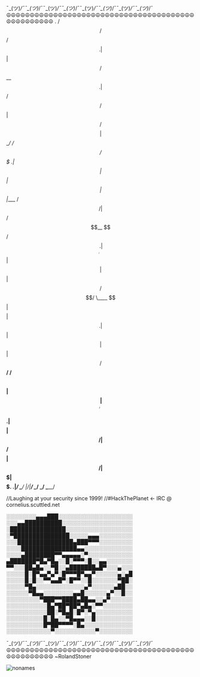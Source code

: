 
¯\_(ツ)_/¯¯\_(ツ)_/¯¯\_(ツ)_/¯¯\_(ツ)_/¯¯\_(ツ)_/¯¯\_(ツ)_/¯¯\_(ツ)_/¯¯\_(ツ)_/¯
☮☮☮☮☮☮☮☮☮☮☮☮☮☮☮☮☮☮☮☮☮☮☮☮☮☮☮☮☮☮☮☮☮☮☮☮☮☮☮☮☮☮☮☮☮☮☮☮☮☮
. /$$                 /$$            /$$$$$$                    
.| $$                | $$           /$$__  $$                    
.| $$       /$$   /$$| $$ /$$$$$$$$| $$  \__/  /$$$$$$   /$$$$$$$
.| $$      | $$  | $$| $$|____ /$$/|  $$$$$$  /$$__  $$ /$$_____/
.| $$      | $$  | $$| $$   /$$$$/  \____  $$| $$$$$$$$| $$      
.| $$      | $$  | $$| $$  /$$__/   /$$  \ $$| $$_____/| $$      
.| $$$$$$$$|  $$$$$$/| $$ /$$$$$$$$|  $$$$$$/|  $$$$$$$|  $$$$$$.$
.|________/ \______/ |__/|________/ \______/  \_______/ \_______/

//Laughing at your security since 1999!
//#HackThePlanet <- IRC  @ cornelius.scuttled.net


░░░░░░░░▄▄▄███░░░░░░░░░░░░░░░░░░░░
░░░▄▄██████████░░░░░░░░░░░░░░░░░░░
░███████████████░░░░░░░░░░░░░░░░░░
░▀███████████████░░░░░▄▄▄░░░░░░░░░
░░░███████████████▄███▀▀▀░░░░░░░░░
░░░░███████████████▄▄░░░░░░░░░░░░░
░░░░▄████████▀▀▄▄▄▄▄░▀░░░░░░░░░░░░
▄███████▀█▄▀█▄░░█░▀▀▀░█░░▄▄░░░░░░░
▀▀░░░██▄█▄░░▀█░░▄███████▄█▀░░░▄░░░
░░░░░█░█▀▄▄▀▄▀░█▀▀▀█▀▄▄▀░░░░░░▄░▄█
░░░░░█░█░░▀▀▄▄█▀░█▀▀░░█░░░░░░░▀██░
░░░░░▀█▄░░░░░░░░░░░░░▄▀░░░░░░▄██░░
░░░░░░▀█▄▄░░░░░░░░▄▄█░░░░░░▄▀░░█░░
░░░░░░░░░▀███▀▀████▄██▄▄░░▄▀░░░░░░
░░░░░░░░░░░█▄▀██▀██▀▄█▄░▀▀░░░░░░░░
░░░░░░░░░░░██░▀█▄█░█▀░▀▄░░░░░░░░░░
░░░░░░░░░░█░█▄░░▀█▄▄▄░░█░░░░░░░░░░
░░░░░░░░░░█▀██▀▀▀▀░█▄░░░░░░░░░░░░░
░░░░░░░░░░░░▀░░░░░░░░░░░▀░░░░░░░░░


¯\_(ツ)_/¯¯\_(ツ)_/¯¯\_(ツ)_/¯¯\_(ツ)_/¯¯\_(ツ)_/¯¯\_(ツ)_/¯¯\_(ツ)_/¯¯\_(ツ)_/¯
☮☮☮☮☮☮☮☮☮☮☮☮☮☮☮☮☮☮☮☮☮☮☮☮☮☮☮☮☮☮☮☮☮☮☮☮☮☮☮☮☮☮☮☮☮☮☮☮☮☮
~RolandStoner

![nonames](https://user-images.githubusercontent.com/1758914/214786559-11078616-a57f-42f2-a6e3-246d7e7deb6b.gif)
